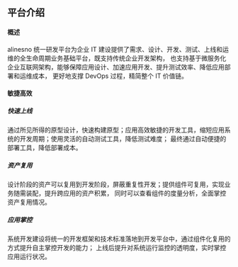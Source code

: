 ## 平台介绍

<!-- <p class="show-images"><img src="/images/01_intro_3.png" width="80%" /></p> -->
<!-- <p class="show-images"><img src="/images/undraw_dashboard_nklg.svg" width="40%" /></p> -->

#### 概述

alinesno 统一研发平台为企业 IT 建设提供了需求、设计、开发、测试、上线和运维的全生命周期业务基础平台，既支持传统企业开发架构，
也支持基于微服务化企业互联网架构，能够保障应用设计、加速应用开发、提升测试效率、降低应用部署和运维成本，
更好地支撑 DevOps 过程，精简整个 IT 价值链。

<!-- <p class="show-images"><img src="/images/01_intro_2.jpeg" width="100%" /></p> -->

#### 敏捷高效

##### 快速上线

通过所见所得的原型设计，快速构建原型；应用高效敏捷的开发工具，缩短应用系统的开发周期；使用灵活的自动测试工具，降低测试难度；
最终通过自动便捷的部署工具，降低部署成本。

##### 资产复用

设计阶段的资产可以复用到开发阶段，屏蔽重复性开发；提供组件可复用，实现业务随需装配，提升跨应用的资产积累，
同时可以查看组件的度量分析，全面掌控资产复用情况。

##### 应用掌控

系统开发建设将统一的开发框架和技术标准落地到开发平台中，通过组件化复用的方式提升自主掌控开发的能力；
上线后提升对系统运行监控的透明度，实时掌控应用运行状况。
